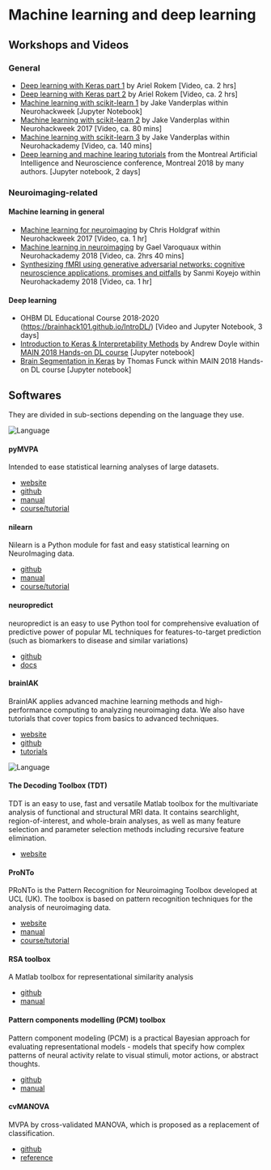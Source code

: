 # Machine learning and deep learning

## Workshops and Videos

### General 
* [Deep learning with Keras part 1](https://neurohackademy.org/course/deep-learning-with-keras/) by Ariel Rokem [Video, ca. 2 hrs]
* [Deep learning with Keras part 2](https://neurohackademy.org/course/neural-networks-part-2/) by Ariel Rokem [Video, ca. 2 hrs]
* [Machine learning with scikit-learn 1](https://neurohackademy.org/course/machine-learning-with-scikit-learn/) by Jake Vanderplas within Neurohackweek [Jupyter Notebook]
* [Machine learning with scikit-learn 2](https://neurohackademy.org/course/machine-learning-with-scikit-learn-2/) by Jake Vanderplas within Neurohackweek 2017 [Video, ca. 80 mins]
* [Machine learning with scikit-learn 3](https://neurohackademy.org/course/machine-learning-with-scikit-learn-3/)  by Jake Vanderplas within Neurohackademy  [Video, ca. 140 mins]
* [Deep learning and machine learing tutorials](https://github.com/brainhack101/introML) from the Montreal Artificial Intelligence and Neuroscience conference, Montreal 2018 by many authors. [Jupyter notebook, 2 days]

### Neuroimaging-related
#### Machine learning in general 
* [Machine learning for neuroimaging](https://neurohackademy.org/course/machine-learning-for-neuroimaging/) by Chris Holdgraf within Neurohackweek 2017 [Video, ca. 1 hr] 
* [Machine learning in neuroimaging](https://neurohackademy.org/course/machine-learning-in-neuroimaging/) by Gael Varoquaux within Neurohackademy 2018 [Video, ca. 2hrs 40 mins] 
* [Synthesizing fMRI using generative adversarial networks: cognitive neuroscience applications, promises and pitfalls](https://neurohackademy.org/course/gans-for-brain-imaging/) by Sanmi Koyejo within Neurohackademy 2018 [Video, ca. 1 hr] 

#### Deep learning
* OHBM DL Educational Course 2018-2020 (https://brainhack101.github.io/IntroDL/) [Video and Jupyter Notebook, 3 days]
* [Introduction to Keras & Interpretability Methods](https://colab.research.google.com/drive/1EgdnWZeNqmzqEmnSR9PUnYXlTjeu1wAU) by Andrew Doyle within [MAIN 2018 Hands-on DL course](https://brainhack101.github.io/introML/dl-course-outline.html) [Jupyter notebook]
* [Brain Segmentation in Keras](https://colab.research.google.com/github/tfunck/minc_keras/blob/master/main2018.ipynb) by Thomas Funck within MAIN 2018 Hands-on DL course [Jupyter notebook]

## Softwares 
They are divided in sub-sections depending on the language they use.

![Language](https://img.shields.io/badge/Language-Python-blue.svg)

#### pyMVPA
Intended to ease statistical learning analyses of large datasets.
* [website](http://www.pymvpa.org/)
* [github](https://github.com/PyMVPA/PyMVPA)
* [manual](http://www.pymvpa.org/docoverview.html)
* [course/tutorial](http://www.pymvpa.org/tutorial.html)

#### nilearn
Nilearn is a Python module for fast and easy statistical learning on NeuroImaging data.
* [github](http://nilearn.github.io/)
* [manual](http://nilearn.github.io/user_guide.html)
* [course/tutorial](http://nilearn.github.io/introduction.html#python-for-neuroimaging-a-quick-start)

#### neuropredict
neuropredict is an easy to use Python tool for comprehensive evaluation of predictive power of popular ML techniques for features-to-target prediction (such as biomarkers to disease and similar variations)
* [github](http://github.com/raamana/neuropredict)
* [docs](http://raamana.github.io/neuropredict)

#### brainIAK
BrainIAK applies advanced machine learning methods and high-performance computing to analyzing neuroimaging data.
We also have tutorials that cover topics from basics to advanced techniques.
* [website](http://brainiak.org/)
* [github](https://github.com/brainiak/brainiak)
* [tutorials](http://brainiak.org/tutorials)

![Language](https://img.shields.io/badge/Language-Matlab-orange.svg)

#### The Decoding Toolbox (TDT)
TDT is an easy to use, fast and versatile Matlab toolbox for the multivariate analysis of functional and structural MRI data. It contains searchlight, region-of-interest, and whole-brain analyses, as well as many feature selection and parameter selection methods including recursive feature elimination.  
* [website](https://sites.google.com/site/tdtdecodingtoolbox/)

#### ProNTo
PRoNTo is the Pattern Recognition for Neuroimaging Toolbox developed at UCL (UK). The toolbox is based on pattern recognition techniques for the analysis of neuroimaging data.
* [website](http://www.mlnl.cs.ucl.ac.uk/pronto/prtsoftware.html)
* [manual](http://www.mlnl.cs.ucl.ac.uk/pronto/prtdocs.html)
* [course/tutorial](http://www.mlnl.cs.ucl.ac.uk/pronto/prtcourses.html)

#### RSA toolbox
A Matlab toolbox for representational similarity analysis
* [github](https://github.com/rsagroup/rsatoolbox)
* [manual](https://github.com/rsagroup/rsatoolbox/blob/develop/Documentation/toolbox%20documentation.pdf)

#### Pattern components modelling (PCM) toolbox
Pattern component modeling (PCM) is a practical Bayesian approach for evaluating representational models - models that specify how complex patterns of neural activity relate to visual stimuli, motor actions, or abstract thoughts. 
* [github](https://github.com/jdiedrichsen/pcm_toolbox)
* [manual](https://github.com/jdiedrichsen/pcm_toolbox/blob/master/documentation/pcm_toolbox_manual.pdf)

#### cvMANOVA
MVPA by cross-validated MANOVA, which is proposed as a replacement of classification.
* [github](https://github.com/allefeld/cvmanova)
* [reference](https://www.sciencedirect.com/science/article/abs/pii/S1053811913011920)